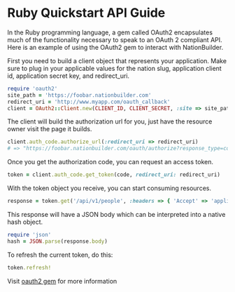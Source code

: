 Ruby Quickstart API Guide
===========================

In the Ruby programming language, a gem called OAuth2 encapsulates much of the functionality necessary to speak to an OAuth 2 compliant API.  Here is an example of using the OAuth2 gem to interact with NationBuilder.

First you need to build a client object that represents your application.  Make sure to plug in your applicable values for the nation slug, application client id, application secret key, and redirect_uri.

```ruby
require 'oauth2'
site_path = 'https://foobar.nationbuilder.com'
redirect_uri = 'http://www.myapp.com/oauth_callback'
client = OAuth2::Client.new(CLIENT_ID, CLIENT_SECRET, :site => site_path)
```

The client will build the authorization url for you, just have the resource owner visit the page it builds.

```ruby
client.auth_code.authorize_url(:redirect_uri => redirect_uri)
# => "https://foobar.nationbuilder.com/oauth/authorize?response_type=code&client_id=...&redirect_uri=http%3A%2F%2Fwww.myapp.com%2Foauth_callback"
```

Once you get the authorization code, you can request an access token.

```ruby
token = client.auth_code.get_token(code, redirect_uri: redirect_uri)
```

With the token object you receive, you can start consuming resources.

```ruby
response = token.get('/api/v1/people', :headers => { 'Accept' => 'application/json' }, :params => { page: 1 })
```

This response will have a JSON body which can be interpreted into a native hash object.

```ruby
require 'json'
hash = JSON.parse(response.body)
```

To refresh the current token, do this:

```ruby
token.refresh!
```

Visit [oauth2 gem](http://rdoc.info/github/intridea/oauth2) for more information
